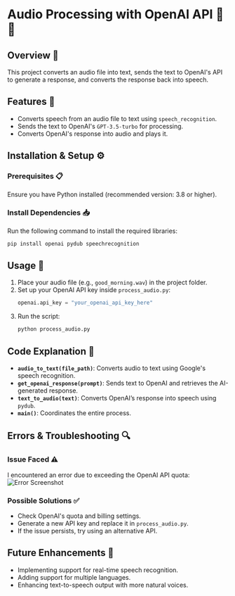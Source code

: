 # Audio Processing with OpenAI API 🎤🤖

## Overview 📌
This project converts an audio file into text, sends the text to OpenAI's API to generate a response, and converts the response back into speech.

## Features 🌟
- Converts speech from an audio file to text using `speech_recognition`.
- Sends the text to OpenAI's `GPT-3.5-turbo` for processing.
- Converts OpenAI's response into audio and plays it.

## Installation & Setup ⚙️
### Prerequisites 📋
Ensure you have Python installed (recommended version: 3.8 or higher).

### Install Dependencies 📥
Run the following command to install the required libraries:
```bash
pip install openai pydub speechrecognition
```

## Usage 🚀
1. Place your audio file (e.g., `good_morning.wav`) in the project folder.
2. Set up your OpenAI API key inside `process_audio.py`:
   ```python
   openai.api_key = "your_openai_api_key_here"
   ```
3. Run the script:
   ```bash
   python process_audio.py
   ```

## Code Explanation 📝
- **`audio_to_text(file_path)`**: Converts audio to text using Google's speech recognition.
- **`get_openai_response(prompt)`**: Sends text to OpenAI and retrieves the AI-generated response.
- **`text_to_audio(text)`**: Converts OpenAI’s response into speech using `pydub`.
- **`main()`**: Coordinates the entire process.

## Errors & Troubleshooting 🔍
### Issue Faced ⚠️
I encountered an error due to exceeding the OpenAI API quota:
![Error Screenshot](image_link_here)

### Possible Solutions ✅
- Check OpenAI's quota and billing settings.
- Generate a new API key and replace it in `process_audio.py`.
- If the issue persists, try using an alternative API.

## Future Enhancements 🔮
- Implementing support for real-time speech recognition.
- Adding support for multiple languages.
- Enhancing text-to-speech output with more natural voices.
